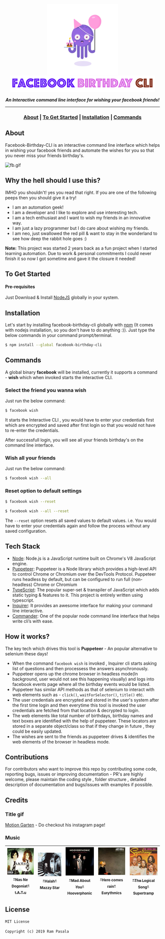 <p align="center">
<img src= "./images/birthday.gif" height=230 alt="birthday.gif"/>
<br><img src= "./images/logo.png" alt="logo.png"/></br>
</p>

<p align="center">
   <i><strong>An Interactive command line interface for wishing your facebook friends!</strong></i>
<p>

---

### <p align="center"> [About](#about) **|** [To Get Started](#to-get-started) **|** [Installation](#installation) **|** [Commands](#commands) </p>

## About

Facebook-Birthday-CLI is an interactive command line interface which helps in wishing your facebook friends and automate the wishes for you so that you never miss your friends birthday's.

<img src= "./images/fb.gif" height= 300 alt="fb.gif"/>

## Why the hell should I use this?

IMHO you shouldn't! yes you read that right.
If you are one of the following peeps then you should give it a try!

* I am an automation geek!
* I am a developer and I like to explore and use interesting tech.
* I am a tech enthusiast and I want to wish my friends in an innovative way.
* I am just a lazy programmer but I do care about wishing my friends.
* I am neo, just swallowed the red pill & want to stay in the wonderland to see how deep the rabbit hole goes :)

**Note:** This project was started 2 years back as a fun project when I started learning automation. Due to work & personal commitments I could never finish it so now I got sometime and gave it the closure it needed!

## To Get Started

#### Pre-requisites
Just Download & Install [NodeJS](https://nodejs.org/en/download/) globally in your system.


## Installation

Let's start by installing facebook-birthday-cli globally with [npm](https://www.npmjs.com/) (It comes with nodejs installation, so you don't have to do anything :)). Just type the below commands in your command prompt/terminal.

```sh
$ npm install --global facebook-birthday-cli
```
## Commands

A global binary **facebook** will be installed, currently it supports a command - **wish** which when invoked starts the interactive CLI.

### Select the friend you wanna wish

Just run the below command: 

```sh
$ facebook wish
```
It starts the Interactive CLI , you would have to enter your credentials first which are encrypted and saved after first login so that you would not have to re-enter the credentials.

 After successfull login, you will see all your friends birthday's on the command line interface.

### Wish all your friends

Just run the below command: 

```sh
$ facebook wish --all
```

### Reset option to default settings

```sh
$ facebook wish --reset
```
```sh
$ facebook wish --all --reset
```
The `--reset` option resets all saved values to default values. i.e. You would have to enter your credentials again and follow the process without any saved configuration.

## Tech Stack

* [Node](https://nodejs.org/en/): Node.js is a JavaScript runtime built on Chrome's V8 JavaScript engine.
* [Puppeteer](https://pptr.dev/): Puppeteer is a Node library which provides a high-level API to control Chrome or Chromium over the DevTools Protocol. Puppeteer runs headless by default, but can be configured to run full (non-headless) Chrome or Chromium
* [TypeScript](https://www.typescriptlang.org/): The popular super-set & transpiler of JavaScript which adds static typing & features to it. This project is entirely written using typescript.
* [Inquirer](https://github.com/SBoudrias/Inquirer.js): It provides an awesome interface for making your command line interactive.
* [Commander](https://github.com/tj/commander.js): One of the popular node command line interface that helps write cli’s with ease.

## How it works?

The key tech which drives this tool is **Puppeteer** - An popular alternative to selenium these days! 

* When the command `facebook wish` is invoked , Inquirer cli starts asking list of questions and then processess the answers asynchronously.
* Puppeteer opens up the chrome browser in headless mode(In background, user would not see this happening visually) and logs into facebook events page where all the birthday events would be listed. 
* Puppeteer has similar API methods as that of selenium to interact with web elements such as - `click()`, `waitForSelector()`, `title()` etc.
* The user credentials  are encrypted and stored in the user's system after the first time login and then everytime this tool is invoked the user credentials are fetched from that location & decrypted to login.
* The web elements like total number of birthdays, birthday names and text boxes are identified with the help of puppeteer. These locators are stored in a separate object/class so that if they change in future , they could be easily updated.
* The wishes are sent to the friends as puppeteer drives & identifies the web elements of the browser in headless mode. 

## Contributions

For contributors who want to improve this repo by contributing some code, reporting bugs, issues or improving documentation - PR's are highly welcome, please maintain the coding style , folder structure , detailed description of documentation and bugs/issues with examples if possible.

## Credits

### Title gif 

[Motion Garten](https://www.instagram.com/motiongarten/?hl=en) - Do checkout his instagram page!

### Music

 [<img src="./images/tatu.jpeg" width="100px;"/><br/><sub><b>"Nas Ne Dogoniat"</br>t.A.T.u</b></sub>](https://www.youtube.com/watch?v=sZV9A_gJzQI)| [<img src="./images/mazzy.jpeg" width="100px;"/><br/><sub><b>"Halah"</br>Mazzy Star</b></sub>](https://www.youtube.com/watch?v=jzWYUomBpwg) | [<img src="./images/hooverphonic.jpeg" width="100px;"/><br/><sub><b>"Mad About You"</br>Hooverphonic</b></sub>](https://www.youtube.com/watch?v=xVKGXgHDMvQ) | [<img src="./images/eurythmics.jpeg" width="100px;"/><br/><sub><b>"Here comes rain"</br>Eurythmics</b></sub>](https://www.youtube.com/watch?v=TzFnYcIqj6I) | [<img src="./images/supertramp.jpeg" width="100px;"/><br /><sub><b>"The Logical Song"</br>Supertramp</b></sub>](https://www.youtube.com/watch?v=ukKQw578Lm8)
| :---: | :---: | :---: | :---: | :---: |



## License
```   
MIT License

Copyright (c) 2019 Ram Pasala
```